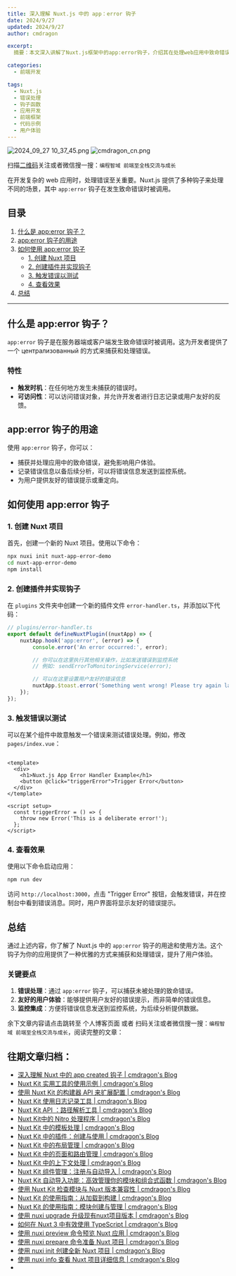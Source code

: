 ```yaml
---
title: 深入理解 Nuxt.js 中的 app：error 钩子
date: 2024/9/27
updated: 2024/9/27
author: cmdragon

excerpt:
  摘要：本文深入讲解了Nuxt.js框架中的app:error钩子，介绍其在处理web应用中致命错误的重要作用、使用方法及实际应用场景。通过创建Nuxt项目、定义插件、触发错误与测试等步骤，演示了如何利用此钩子捕获错误、记录日志及提升用户体验，最后总结其关键要点包括错误处理、友好提示及监控集成。

categories:
  - 前端开发

tags:
  - Nuxt.js
  - 错误处理
  - 钩子函数
  - 应用开发
  - 前端框架
  - 代码示例
  - 用户体验
---
```


<img src="https://static.cmdragon.cn/blog/images/2024_09_27 10_37_45.png@blog" title="2024_09_27 10_37_45.png" alt="2024_09_27 10_37_45.png"/>


<img src="https://static.cmdragon.cn/blog/images/cmdragon_cn.png" title="cmdragon_cn.png" alt="cmdragon_cn.png"/>


扫描[二维码](https://static.cmdragon.cn/blog/images/cmdragon_cn.png)关注或者微信搜一搜：`编程智域 前端至全栈交流与成长`

在开发复杂的 web 应用时，处理错误至关重要。Nuxt.js 提供了多种钩子来处理不同的场景，其中 `app:error` 钩子在发生致命错误时被调用。

## 目录

1. [什么是 app:error 钩子？](#什么是-apperror-钩子)
2. [app:error 钩子的用途](#apperror-钩子的用途)
3. [如何使用 app:error 钩子](#如何使用-apperror-钩子)
    - [1. 创建 Nuxt 项目](#1-创建-nuxt-项目)
    - [2. 创建插件并实现钩子](#2-创建插件并实现钩子)
    - [3. 触发错误以测试](#3-触发错误以测试)
    - [4. 查看效果](#4-查看效果)
4. [总结](#总结)

---

## 什么是 app:error 钩子？

`app:error` 钩子是在服务器端或客户端发生致命错误时被调用。这为开发者提供了一个 централизованный 的方式来捕获和处理错误。

### 特性

- **触发时机**：在任何地方发生未捕获的错误时。
- **可访问性**：可以访问错误对象，并允许开发者进行日志记录或用户友好的反馈。

## app:error 钩子的用途

使用 `app:error` 钩子，你可以：

- 捕获并处理应用中的致命错误，避免影响用户体验。
- 记录错误信息以备后续分析，可以将错误信息发送到监控系统。
- 为用户提供友好的错误提示或重定向。

## 如何使用 app:error 钩子

### 1. 创建 Nuxt 项目

首先，创建一个新的 Nuxt 项目。使用以下命令：

```bash
npx nuxi init nuxt-app-error-demo
cd nuxt-app-error-demo
npm install
```

### 2. 创建插件并实现钩子

在 `plugins` 文件夹中创建一个新的插件文件 `error-handler.ts`，并添加以下代码：

```javascript
// plugins/error-handler.ts
export default defineNuxtPlugin((nuxtApp) => {
    nuxtApp.hook('app:error', (error) => {
        console.error('An error occurred:', error);

        // 你可以在这里执行其他相关操作，比如发送错误到监控系统
        // 例如: sendErrorToMonitoringService(error);

        // 可以在这里设置用户友好的错误信息
        nuxtApp.$toast.error('Something went wrong! Please try again later.');
    });
});
```

### 3. 触发错误以测试

可以在某个组件中故意触发一个错误来测试错误处理。例如，修改 `pages/index.vue`：

```vue

<template>
  <div>
    <h1>Nuxt.js App Error Handler Example</h1>
    <button @click="triggerError">Trigger Error</button>
  </div>
</template>

<script setup>
  const triggerError = () => {
    throw new Error('This is a deliberate error!');
  };
</script>
```

### 4. 查看效果

使用以下命令启动应用：

```bash
npm run dev
```

访问 `http://localhost:3000`，点击 "Trigger Error" 按钮，会触发错误，并在控制台中看到错误消息。同时，用户界面将显示友好的错误提示。

## 总结

通过上述内容，你了解了 Nuxt.js 中的 `app:error` 钩子的用途和使用方法。这个钩子为你的应用提供了一种优雅的方式来捕获和处理错误，提升了用户体验。

### 关键要点

1. **错误处理**：通过 `app:error` 钩子，可以捕获未被处理的致命错误。
2. **友好的用户体验**：能够提供用户友好的错误提示，而非简单的错误信息。
3. **监控集成**：方便将错误信息发送到监控系统，为后续分析提供数据。

余下文章内容请点击跳转至 个人博客页面 或者 扫码关注或者微信搜一搜：`编程智域 前端至全栈交流与成长`，阅读完整的文章：

## 往期文章归档：

- [深入理解 Nuxt 中的 app created 钩子 | cmdragon's Blog](https://blog.cmdragon.cn/posts/188ad06ef45a/)
- [Nuxt Kit 实用工具的使用示例 | cmdragon's Blog](https://blog.cmdragon.cn/posts/a66da411afd2/)
- [使用 Nuxt Kit 的构建器 API 来扩展配置 | cmdragon's Blog](https://blog.cmdragon.cn/posts/f6e87c3cf111/)
- [Nuxt Kit 使用日志记录工具 | cmdragon's Blog](https://blog.cmdragon.cn/posts/37ad5a680e7d/)
- [Nuxt Kit API ：路径解析工具 | cmdragon's Blog](https://blog.cmdragon.cn/posts/441492dbf6ae/)
- [Nuxt Kit中的 Nitro 处理程序 | cmdragon's Blog](https://blog.cmdragon.cn/posts/2bd1fe409aca/)
- [Nuxt Kit 中的模板处理 | cmdragon's Blog](https://blog.cmdragon.cn/posts/4cf144d7b562/)
- [Nuxt Kit 中的插件：创建与使用 | cmdragon's Blog](https://blog.cmdragon.cn/posts/080baafc9cf0/)
- [Nuxt Kit 中的布局管理 | cmdragon's Blog](https://blog.cmdragon.cn/posts/1c99e3fc4fb0/)
- [Nuxt Kit 中的页面和路由管理 | cmdragon's Blog](https://blog.cmdragon.cn/posts/85c68e006ffc/)
- [Nuxt Kit 中的上下文处理 | cmdragon's Blog](https://blog.cmdragon.cn/posts/83b074b7a330/)
- [Nuxt Kit 组件管理：注册与自动导入 | cmdragon's Blog](https://blog.cmdragon.cn/posts/1097e357ea9a/)
- [Nuxt Kit 自动导入功能：高效管理你的模块和组合式函数 | cmdragon's Blog](https://blog.cmdragon.cn/posts/54548c5422db/)
- [使用 Nuxt Kit 检查模块与 Nuxt 版本兼容性 | cmdragon's Blog](https://blog.cmdragon.cn/posts/7739f2e3f502/)
- [Nuxt Kit 的使用指南：从加载到构建 | cmdragon's Blog](https://blog.cmdragon.cn/posts/89214487bbdc/)
- [Nuxt Kit 的使用指南：模块创建与管理 | cmdragon's Blog](https://blog.cmdragon.cn/posts/4dc052ff586b/)
- [使用 nuxi upgrade 升级现有nuxt项目版本 | cmdragon's Blog](https://blog.cmdragon.cn/posts/07ce67a781de/)
- [如何在 Nuxt 3 中有效使用 TypeScript | cmdragon's Blog](https://blog.cmdragon.cn/posts/cd079a58ef40/)
- [使用 nuxi preview 命令预览 Nuxt 应用 | cmdragon's Blog](https://blog.cmdragon.cn/posts/7f243ae60d60/)
- [使用 nuxi prepare 命令准备 Nuxt 项目 | cmdragon's Blog](https://blog.cmdragon.cn/posts/1df59c03194c/)
- [使用 nuxi init 创建全新 Nuxt 项目 | cmdragon's Blog](https://blog.cmdragon.cn/posts/25142fd0f7a7/)
- [使用 nuxi info 查看 Nuxt 项目详细信息 | cmdragon's Blog](https://blog.cmdragon.cn/posts/15f6f5b42fd0/)
-


